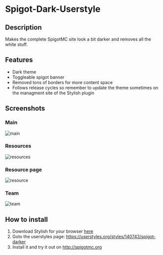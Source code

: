 # Spigot-Dark-Userstyle

## Description

Makes the complete SpigotMC site look a bit darker and removes all the white stuff.

## Features

* Dark theme
* Toggleable spigot banner
* Removed tons of borders for more content space
* Follows release cycles so remember to update the theme sometimes on the managment site of the Stylish plugin

## Screenshots

### Main

![main](https://userstyles.org/style_screenshots/140743_after.png)

### Resources

![resources](https://userstyles.org/style_screenshots/140743_additional_25679.png)

### Resource page

![resource](https://userstyles.org/style_screenshots/140743_additional_25680.png)

### Team

![team](https://userstyles.org/style_screenshots/140743_additional_25681.png)

## How to install

1. Download Stylish for your browser [here](https://add0n.com/stylus.html)
2. Goto the userstyles page: https://userstyles.org/styles/140743/spigot-darker
3. Install it and try it out on http://spigotmc.org
